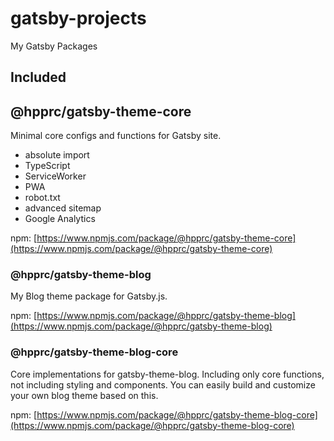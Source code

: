 # gatsby-projects

My Gatsby Packages


## Included

## @hpprc/gatsby-theme-core

Minimal core configs and functions for Gatsby site.
- absolute import 
- TypeScript
- ServiceWorker
- PWA
- robot.txt
- advanced sitemap
- Google Analytics

npm: [https://www.npmjs.com/package/@hpprc/gatsby-theme-core](https://www.npmjs.com/package/@hpprc/gatsby-theme-core)


### @hpprc/gatsby-theme-blog

My Blog theme package for Gatsby.js.

npm: [https://www.npmjs.com/package/@hpprc/gatsby-theme-blog](https://www.npmjs.com/package/@hpprc/gatsby-theme-blog)

### @hpprc/gatsby-theme-blog-core

Core implementations for gatsby-theme-blog.
Including only core functions, not including styling and components.
You can easily build and customize your own blog theme based on this.

npm: [https://www.npmjs.com/package/@hpprc/gatsby-theme-blog-core](https://www.npmjs.com/package/@hpprc/gatsby-theme-blog-core)
